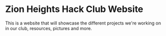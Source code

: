 # Zion Heights Hack Club Website
This is a website that will showcase the different projects we're working on in our club, resources, pictures and more.
